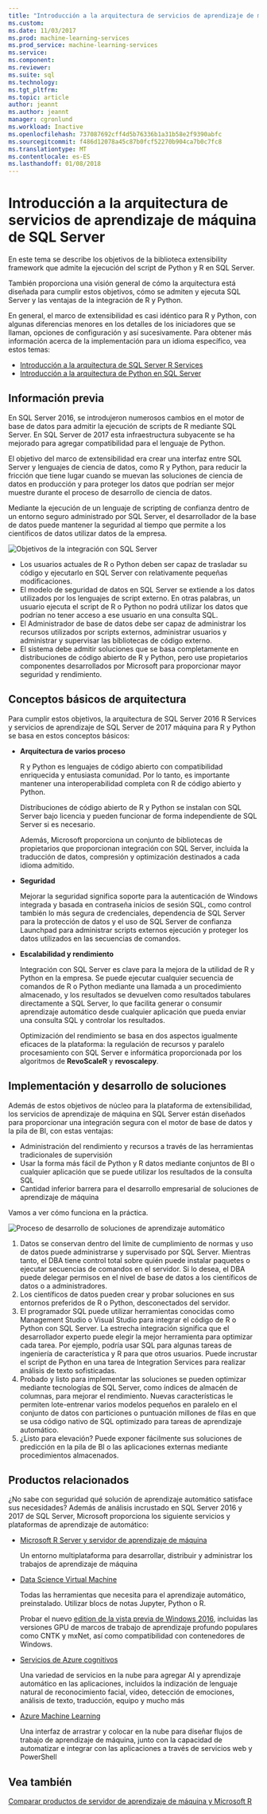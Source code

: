 ```yaml
---
title: "Introducción a la arquitectura de servicios de aprendizaje de máquina de SQL Server | Documentos de Microsoft"
ms.custom: 
ms.date: 11/03/2017
ms.prod: machine-learning-services
ms.prod_service: machine-learning-services
ms.service: 
ms.component: 
ms.reviewer: 
ms.suite: sql
ms.technology: 
ms.tgt_pltfrm: 
ms.topic: article
author: jeannt
ms.author: jeannt
manager: cgronlund
ms.workload: Inactive
ms.openlocfilehash: 737087692cff4d5b76336b1a31b58e2f9390abfc
ms.sourcegitcommit: f486d12078a45c87b0fcf52270b904ca7b0c7fc8
ms.translationtype: MT
ms.contentlocale: es-ES
ms.lasthandoff: 01/08/2018
---
```

# <a name="architecture-overview-for-sql-server-machine-learning-services"></a>Introducción a la arquitectura de servicios de aprendizaje de máquina de SQL Server 

En este tema se describe los objetivos de la biblioteca extensibility framework que admite la ejecución del script de Python y R en SQL Server.

También proporciona una visión general de cómo la arquitectura está diseñada para cumplir estos objetivos, cómo se admiten y ejecuta SQL Server y las ventajas de la integración de R y Python.

En general, el marco de extensibilidad es casi idéntico para R y Python, con algunas diferencias menores en los detalles de los iniciadores que se llaman, opciones de configuración y así sucesivamente. Para obtener más información acerca de la implementación para un idioma específico, vea estos temas:

- [Introducción a la arquitectura de SQL Server R Services](r/architecture-overview-sql-server-r.md)
- [Introducción a la arquitectura de Python en SQL Server](python/architecture-overview-sql-server-python.md)


## <a name="background"></a>Información previa

En SQL Server 2016, se introdujeron numerosos cambios en el motor de base de datos para admitir la ejecución de scripts de R mediante SQL Server. En SQL Server de 2017 esta infraestructura subyacente se ha mejorado para agregar compatibilidad para el lenguaje de Python.

El objetivo del marco de extensibilidad era crear una interfaz entre SQL Server y lenguajes de ciencia de datos, como R y Python, para reducir la fricción que tiene lugar cuando se muevan las soluciones de ciencia de datos en producción y para proteger los datos que podrían ser mejor muestre durante el proceso de desarrollo de ciencia de datos.

Mediante la ejecución de un lenguaje de scripting de confianza dentro de un entorno seguro administrado por SQL Server, el desarrollador de la base de datos puede mantener la seguridad al tiempo que permite a los científicos de datos utilizar datos de la empresa.

  ![Objetivos de la integración con SQL Server](media/ml-service-value-add.png "servicios de valor agregado de aprendizaje de máquina")

- Los usuarios actuales de R o Python deben ser capaz de trasladar su código y ejecutarlo en SQL Server con relativamente pequeñas modificaciones.
- El modelo de seguridad de datos en SQL Server se extiende a los datos utilizados por los lenguajes de script externo. En otras palabras, un usuario ejecuta el script de R o Python no podrá utilizar los datos que podrían no tener acceso a ese usuario en una consulta SQL.
- El Administrador de base de datos debe ser capaz de administrar los recursos utilizados por scripts externos, administrar usuarios y administrar y supervisar las bibliotecas de código externo.
- El sistema debe admitir soluciones que se basa completamente en distribuciones de código abierto de R y Python, pero use propietarios componentes desarrollados por Microsoft para proporcionar mayor seguridad y rendimiento.

## <a name="architecture-core-concepts"></a>Conceptos básicos de arquitectura

Para cumplir estos objetivos, la arquitectura de SQL Server 2016 R Services y servicios de aprendizaje de SQL Server de 2017 máquina para R y Python se basa en estos conceptos básicos:

+ **Arquitectura de varios proceso**

  R y Python es lenguajes de código abierto con compatibilidad enriquecida y entusiasta comunidad. Por lo tanto, es importante mantener una interoperabilidad completa con R de código abierto y Python.

  Distribuciones de código abierto de R y Python se instalan con SQL Server bajo licencia y pueden funcionar de forma independiente de SQL Server si es necesario.

   Además, Microsoft proporciona un conjunto de bibliotecas de propietarios que proporcionan integración con SQL Server, incluida la traducción de datos, compresión y optimización destinados a cada idioma admitido.

+ **Seguridad**

   Mejorar la seguridad significa soporte para la autenticación de Windows integrada y basada en contraseña inicios de sesión SQL, como control también lo más segura de credenciales, dependencia de SQL Server para la protección de datos y el uso de SQL Server de confianza Launchpad para administrar scripts externos ejecución y proteger los datos utilizados en las secuencias de comandos.

+ **Escalabilidad y rendimiento**

  Integración con SQL Server es clave para la mejora de la utilidad de R y Python en la empresa. Se puede ejecutar cualquier secuencia de comandos de R o Python mediante una llamada a un procedimiento almacenado, y los resultados se devuelven como resultados tabulares directamente a SQL Server, lo que facilita generar o consumir aprendizaje automático desde cualquier aplicación que pueda enviar una consulta SQL y controlar los resultados.

  Optimización del rendimiento se basa en dos aspectos igualmente eficaces de la plataforma: la regulación de recursos y paralelo procesamiento con SQL Server e informática proporcionada por los algoritmos de **RevoScaleR** y **revoscalepy**.

## <a name="solution-development-and-deployment"></a>Implementación y desarrollo de soluciones

Además de estos objetivos de núcleo para la plataforma de extensibilidad, los servicios de aprendizaje de máquina en SQL Server están diseñados para proporcionar una integración segura con el motor de base de datos y la pila de BI, con estas ventajas:

+ Administración del rendimiento y recursos a través de las herramientas tradicionales de supervisión
+ Usar la forma más fácil de Python y R datos mediante conjuntos de BI o cualquier aplicación que se puede utilizar los resultados de la consulta SQL
+ Cantidad inferior barrera para el desarrollo empresarial de soluciones de aprendizaje de máquina

Vamos a ver cómo funciona en la práctica.

  ![Proceso de desarrollo de soluciones de aprendizaje automático](media/ml-solution-development-process.png "desarrollar e implementar con servicios de aprendizaje de máquina")

1. Datos se conservan dentro del límite de cumplimiento de normas y uso de datos puede administrarse y supervisado por SQL Server. Mientras tanto, el DBA tiene control total sobre quién puede instalar paquetes o ejecutar secuencias de comandos en el servidor. Si lo desea, el DBA puede delegar permisos en el nivel de base de datos a los científicos de datos o a administradores.
2. Los científicos de datos pueden crear y probar soluciones en sus entornos preferidos de R o Python, desconectados del servidor.
3. El programador SQL puede utilizar herramientas conocidas como Management Studio o Visual Studio para integrar el código de R o Python con SQL Server. La estrecha integración significa que el desarrollador experto puede elegir la mejor herramienta para optimizar cada tarea. Por ejemplo, podría usar SQL para algunas tareas de ingeniería de característica y R para que otros usuarios. Puede incrustar el script de Python en una tarea de Integration Services para realizar análisis de texto sofisticadas.
4. Probado y listo para implementar las soluciones se pueden optimizar mediante tecnologías de SQL Server, como índices de almacén de columnas, para mejorar el rendimiento. Nuevas características le permiten lote-entrenar varios modelos pequeños en paralelo en el conjunto de datos con particiones o puntuación millones de filas en que se usa código nativo de SQL optimizado para tareas de aprendizaje automático.
5. ¿Listo para elevación? Puede exponer fácilmente sus soluciones de predicción en la pila de BI o las aplicaciones externas mediante procedimientos almacenados.

## <a name="related-products"></a>Productos relacionados

¿No sabe con seguridad qué solución de aprendizaje automático satisface sus necesidades? Además de análisis incrustado en SQL Server 2016 y 2017 de SQL Server, Microsoft proporciona los siguiente servicios y plataformas de aprendizaje de automático:

+ [Microsoft R Server y servidor de aprendizaje de máquina](https://docs.microsoft.com/machine-learning-server/what-is-machine-learning-server)

  Un entorno multiplataforma para desarrollar, distribuir y administrar los trabajos de aprendizaje de máquina
+ [Data Science Virtual Machine](https://docs.microsoft.com/azure/machine-learning/machine-learning-data-science-virtual-machine-overview)

  Todas las herramientas que necesita para el aprendizaje automático, preinstalado. Utilizar blocs de notas Jupyter, Python o R.
  
  Probar el nuevo [edition de la vista previa de Windows 2016](http://aka.ms/dsvm/win2016), incluidas las versiones GPU de marcos de trabajo de aprendizaje profundo populares como CNTK y mxNet, así como compatibilidad con contenedores de Windows.

+ [Servicios de Azure cognitivos](https://azure.microsoft.com/services/cognitive-services/)

  Una variedad de servicios en la nube para agregar AI y aprendizaje automático en las aplicaciones, incluidos la indización de lenguaje natural de reconocimiento facial, vídeo, detección de emociones, análisis de texto, traducción, equipo y mucho más
+ [Azure Machine Learning](https://azure.microsoft.com/services/machine-learning/)

  Una interfaz de arrastrar y colocar en la nube para diseñar flujos de trabajo de aprendizaje de máquina, junto con la capacidad de automatizar e integrar con las aplicaciones a través de servicios web y PowerShell

## <a name="see-also"></a>Vea también

[Comparar productos de servidor de aprendizaje de máquina y Microsoft R](https://docs.microsoft.com/machine-learning-server/what-is-r-server-interoperability)
